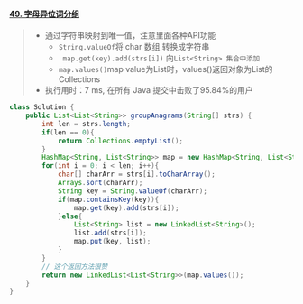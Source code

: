 #### [49. 字母异位词分组](https://leetcode-cn.com/problems/group-anagrams/)

> - 通过字符串映射到唯一值，注意里面各种API功能
>   - `String.valueOf`将 char 数组 转换成字符串 
>   - ` map.get(key).add(strs[i])` 向`List<String> 集合中添加`
>   - `map.values()`map value为List时，values()返回对象为List的Collections
> - 执行用时：7 ms, 在所有 Java 提交中击败了95.84%的用户

```java
class Solution {
    public List<List<String>> groupAnagrams(String[] strs) {
        int len = strs.length;
        if(len == 0){
            return Collections.emptyList();
        }
        HashMap<String, List<String>> map = new HashMap<String, List<String>>();
        for(int i = 0; i < len; i++){
            char[] charArr = strs[i].toCharArray();
            Arrays.sort(charArr);
            String key = String.valueOf(charArr);
            if(map.containsKey(key)){
                map.get(key).add(strs[i]);
            }else{
                List<String> list = new LinkedList<String>();
                list.add(strs[i]);
                map.put(key, list);
            }
        }
        // 这个返回方法很赞
        return new LinkedList<List<String>>(map.values());
    }
}
```


